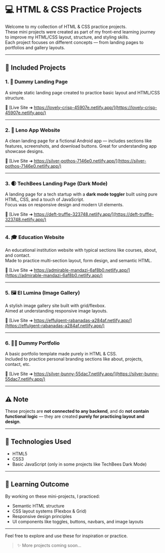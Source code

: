 # 💻 HTML & CSS Practice Projects

Welcome to my collection of HTML & CSS practice projects.  
These mini projects were created as part of my front-end learning journey to improve my HTML/CSS layout, structure, and styling skills.  
Each project focuses on different concepts — from landing pages to portfolios and gallery layouts.

---

## 📁 Included Projects

### 1. 🚀 Dummy Landing Page

A simple static landing page created to practice basic layout and HTML/CSS structure.

🔗 [Live Site ➜ https://lovely-crisp-45907e.netlify.app/](https://lovely-crisp-45907e.netlify.app/)

---

### 2. 📱 Leno App Website

A clean landing page for a fictional Android app — includes sections like features, screenshots, and download buttons. Great for understanding app showcase designs.

🔗 [Live Site ➜ https://silver-pothos-7146e0.netlify.app/](https://silver-pothos-7146e0.netlify.app/)

---

### 3. 🌒 TechBees Landing Page (Dark Mode)

A landing page for a tech startup with a **dark mode toggler** built using pure HTML, CSS, and a touch of JavaScript.  
Focus was on responsive design and modern UI elements.

🔗 [Live Site ➜ https://deft-truffle-323748.netlify.app/](https://deft-truffle-323748.netlify.app/)

---

### 4. 🎓 Education Website

An educational institution website with typical sections like courses, about, and contact.  
Made to practice multi-section layout, form design, and semantic HTML.

🔗 [Live Site ➜ https://admirable-mandazi-6af8b0.netlify.app/](https://admirable-mandazi-6af8b0.netlify.app/)

---

### 5. 🖼️ El Lumina (Image Gallery)

A stylish image gallery site built with grid/flexbox.  
Aimed at understanding responsive image layouts.

🔗 [Live Site ➜ https://effulgent-rabanadas-a284af.netlify.app/](https://effulgent-rabanadas-a284af.netlify.app/)

---

### 6. 🙋‍♂️ Dummy Portfolio

A basic portfolio template made purely in HTML & CSS.  
Included to practice personal branding sections like about, projects, contact, etc.

🔗 [Live Site ➜ https://silver-bunny-55dac7.netlify.app/](https://silver-bunny-55dac7.netlify.app/)

---

## ⚠️ Note

These projects are **not connected to any backend**, and do **not contain functional logic** — they are created **purely for practicing layout and design**.

---

## 🔧 Technologies Used

- HTML5
- CSS3
- Basic JavaScript (only in some projects like TechBees Dark Mode)

---

## 🧠 Learning Outcome

By working on these mini-projects, I practiced:

- Semantic HTML structure
- CSS layout systems (Flexbox & Grid)
- Responsive design principles
- UI components like toggles, buttons, navbars, and image layouts

---

Feel free to explore and use these for inspiration or practice.

> ✨ More projects coming soon...

